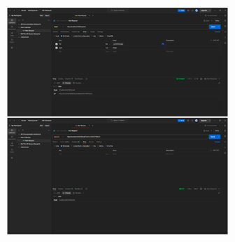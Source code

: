 ![alt text](screenshots/upload.png "Description goes here")
![alt text](screenshots/deleteController.png "Description goes here")